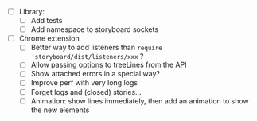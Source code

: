 - [ ] Library:
    + [ ] Add tests
    + [ ] Add namespace to storyboard sockets

- [ ] Chrome extension
    + [ ] Better way to add listeners than `require 'storyboard/dist/listeners/xxx` ?
    + [ ] Allow passing options to treeLines from the API
    + [ ] Show attached errors in a special way?
    + [ ] Improve perf with very long logs
    - [ ] Forget logs and (closed) stories...
    - [ ] Animation: show lines immediately, then add an animation to show the new elements
